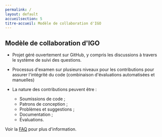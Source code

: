 ```yaml
---
permalink: /
layout: default
accueilsection: 5
titre-accueil: Modèle de collaboration d'IGO
---
```


## Modèle de collaboration d'IGO

- Projet géré ouvertement sur GitHub, y compris les discussions à travers le système de suivi des questions.
- Processus d'examen sur plusieurs niveaux pour les contributions pour assurer l'intégrité du code (combinaison d'évaluations automatisées et manuelles)
- La nature des contributions peuvent être :

  -  Soumissions de code ;
  -  Patrons de conception ;
  -  Problèmes et suggestions ;
  -  Documentation ;
  -  Évaluations.

Voir la [FAQ](/site-web/faq/) pour plus d'information.
